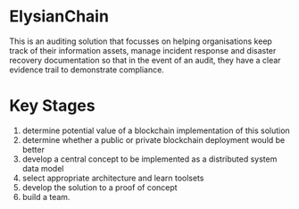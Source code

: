 # ElysianChain

This is an auditing solution that focusses on helping organisations keep track of their information assets, manage incident response and disaster recovery documentation so that in the event of an audit, they have a clear evidence trail to demonstrate compliance.


Key Stages
==========

1) determine potential value of a blockchain implementation of this solution
2) determine whether a public or private blockchain deployment would be better
3) develop a central concept to be implemented as a distributed system data model 
4) select appropriate architecture and learn toolsets
5) develop the solution to a proof of concept
6) build a team.
